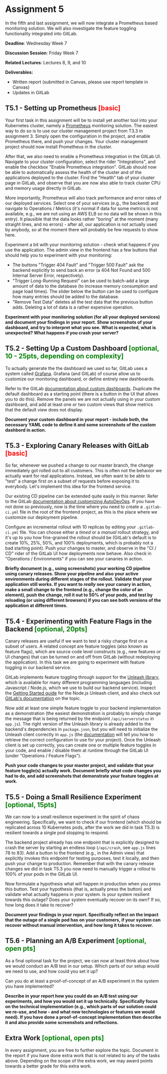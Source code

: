 # Assignment 5

In the fifth and last assignment, we will now integrate a Prometheus based monitoring solution. We will also investigate the feature toggling functionality integrated into GitLab.

**Deadline**: Wednesday Week 7

**Discussion Session**: Friday Week 7

**Related Lectures**: Lectures 8, 9, and 10

**Deliverables:**
* Written report (submitted in Canvas, please use report template in Canvas)
* Updates in GitLab

## T5.1 - Setting up Prometheus <span style="color:red">[basic]</span>
Your first task in this assignment will be to install yet another tool into your Kubernetes cluster, namely a [Prometheus](https://prometheus.io) monitoring solution. The easiest way to do so is to use our cluster management project from T3.3 in assignment 3. Simply open the configuration in the project, and enable Prometheus there, and push your changes. Your cluster management project should now install Prometheus in the cluster.

After that, we also need to enable a Prometheus integration in the GitLab UI. Navigate to your cluster configuration, select the rider "Integrations", and enable the checkbox "Enable Prometheus integration". GitLab should now be able to automatically assess the health of the cluster and of the applications deployed to the cluster. Find the "Health" tab of your cluster page in GitLab, and observe that you are now also able to track cluster CPU and memory usage directly in GitLab.

More importantly, Prometheus will also track performance and error rates of our deployed services. Select one of your services (e.g., the backend) and navigate to Operations / Metrics (it's normal if data for some metrics is not available, e.g., we are not using an AWS ELB so no data will be shown in this entry). It plausible that the data looks rather "boring" at the moment (many straight lines, and no errors) - after all, our application is not actually used by anybody, so at the moment there will probably be few requests to show here.

Experiment a bit with your monitoring solution - check what happens if you use the application. The admin view in the frontend has a few buttons that should help you to experiment with your monitoring:

- The buttons "Trigger 404 Fault" and "Trigger 500 Fault" ask the backend explicitly to send back an error (a 404 Not Found and 500 Internal Server Error, respectively).
- "Trigger Long-Running Request" can be used to batch-add a large amount of data to the database (to increase memory consumption and page load times). The slider below the button can be used to configure how many entries should be added to the database.
- "Remove Test Data" deletes all the test data that the previous button adds. Deleting a lot of data is a rather expensive operation.

**Experiment with your monitoring solution (for all your deployed services) and document your findings in your report. Show screenshots of your dashboard, and try to interpret what you see. What is expected, what is unexpected? What happens if you crash your server?**

## T5.2 - Setting Up a Custom Dashboard <span style="color:green">[optional, 10 - 25pts, depending on complexity]</span>
To actually generate the the dashboard we used so far, GitLab uses a system called [Grafana](https://grafana.com). Grafana (and GitLab) of course allow us to customize our monitoring dashboard, or define entirely new dashboards.

Refer to the GitLab [documentation about custom dashboards](https://docs.gitlab.com/ee/operations/metrics/dashboards/). Duplicate the default dashboard as a starting point (there is a button in the UI that allows you to do this). Remove the panels we are not actually using in your custom dashboard, and add at least one or two custom views that show metrics that the default view does not display.

**Document your custom dashboard in your report - include both, the necessary YAML code to define it and some screenshots of the custom dashbord in action.**

## T5.3 - Exploring Canary Releases with GitLab <span style="color:red">[basic]</span>
So far, whenever we pushed a change to our master branch, the change immediately got rolled out to all customers. This is often not the behavior we actually want for real applications. Instead, we often want to be able to "test" a change first on a subset of requests before exposing it to everybody. Let's implement this idea for the frontend service.

Our existing CD pipeline can be extended quite easily in this manner. Refer to the GitLab [documentation about customizing AutoDevOps](https://docs.gitlab.com/ee/topics/autodevops/customize.html). If you have not done so previously, now is the time where you need to create a `.gitlab-ci.yml` file in the root of the frontend project, as this is the place where we customize our deployment pipeline.

Configure an incremental rollout with 10 replicas by editing your `.gitlab-ci.yml` file. You can choose either a _timed_ or a _manual_ rollout strategy, and it's up to you how fine-grained the rollout should be (GitLab's default is to create 10%, 25%, 50%, and 100% deployments, which is probably not a bad starting point). Push your changes to master, and observe in the "CI / CD" rider of the GitLab UI how deployments now behave. Also check in "Operations / Environments" if you can see your canaries in action.

**Briefly document (e.g., using screenshots) your working CD pipeline using canary releases. Show your pipeline and also your active environments during different stages of the rollout. Validate that your application still works. If you want to _really_ see your canary in action, make a small change to the frontend (e.g., change the color of an element), push the change, roll it out to 50% of your pods, and test by reloading (or using different browsers) if you can see both versions of the application at different times.**

## T5.4 - Experimenting with Feature Flags in the Backend <span style="color:green">[optional, 20pts]</span>
Canary releases are useful if we want to test a risky change first on a subset of users. A related concept are feature toggles (also known as feature flags), which are source code level constructs (e.g., new features or UI changes) that can be turned on and off from GitLab (without redeploying the application). In this task we are going to experiment with feature toggling in our backend service.

GitLab implements feature toggling through support for the [Unleash library](https://github.com/Unleash/unleash), which is available for many different programming languages (including Javascript / Node.js, which we use to build our backend service). Inspect the [Getting Started guide](https://github.com/Unleash/unleash-client-node) for the Node.js Unleash client, and also check out [GitLab's documentation](https://docs.gitlab.com/ee/operations/feature_flags.html) on the topic.

Now add at least one simple feature toggle to your backend implementation as a demonstration (the easiest demonstration is probably to simply change the message that is being returned by the endpoint `/api/serverstatus` in `app.js`). The right version of the Unleash library is already added to the backend's dependencies in `package.json`, but you will need to initialize the Unleash client correctly in `app.js` (the [documentation](https://docs.gitlab.com/ee/operations/feature_flags.html#get-access-credentials) will tell you how to retrieve the correct configuration to use for your project). Once the Unleash client is set up correctly, you can create one or multiple feature toggles in your code, and enable / disable them at runtime through the GitLab UI (under "Operations / Feature Flags").

**Push your code changes to your master project, and validate that your feature toggle(s) actually work. Document briefly what code changes you had to do, and add screenshots that demonstrate your feature toggles at work.**

## T5.5 - Doing a Small Resilience Experiment <span style="color:green">[optional, 15pts]</span>
We can now to a small resilience experiment in the spirit of chaos engineering. Specifically, we want to check if our frontend (which should be replicated across 10 Kubernetes pods, after the work we did in task T5.3) is resilient towards a single pod stopping to respond.

The backend project already has one endpoint that is explicitly designed to crash the server by starting an endless loop (`/api/crash`, see `app.js` lines 78 to 83). Add a button to the frontend (e.g., in the Admin view) that explicitly invokes this endpoint for testing purposes, test it locally, and then push your change to production. Remember that with the canary release changes we did in task T5.3 you now need to manually trigger a rollout to 100% of your pods in the GitLab UI.

Now formulate a hypothesis what will happen in production when you press this button. Test your hypothesis (that is, actually press the button) and validate what actually happens in your system. Is your system resilient towards this outage? Does your system eventually recover on its own? If so, how long does it take to recover?

**Document your findings in your report. Specifically reflect on the impact that the outage of a single pod has on your customers, if your system can recover without manual intervention, and how long it takes to recover.**

## T5.6 - Planning an A/B Experiment <span style="color:green">[optional, open pts]</span>

As a final optional task for the project, we can now at least think about how we would conduct an A/B test in our setup. Which parts of our setup would we need to use, and how could you set it up?

Can you do at least a proof-of-concept of an A/B experiment in the system you have implemented?

**Describe in your report how you could do an A/B test using our experiments, and how you would set it up technically. Specifically focus on the technical implementation (e.g., which parts of our solution could we re-use, and how - and what new technologies or features we would need). If you have done a proof-of-concept implementation then describe it and also provide some screenshots and reflections.**

## Extra Work  <span style="color:green">[optional, open pts]</span>

In every assignment, you are free to further explore the topic. Document in the report if you have done extra work that is not related to any of the tasks above. Depending on the scope of the extra work, we may award points towards a better grade for this extra work.